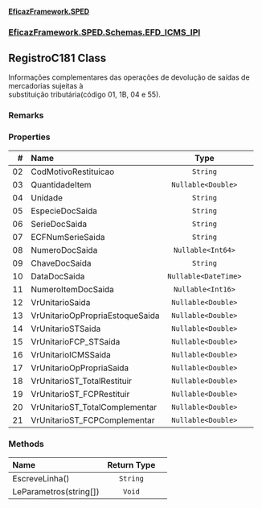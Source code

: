 #### [EficazFramework.SPED](EficazFrameworkSPED.md 'EficazFramework SPED')
### [EficazFramework.SPED.Schemas.EFD_ICMS_IPI](EficazFramework.SPED.Schemas.EFD_ICMS_IPI.md 'EficazFramework.SPED.Schemas.EFD_ICMS_IPI')

## RegistroC181 Class

Informações complementares das operações de devolução de saídas de mercadorias sujeitas à  
substituição tributária(código 01, 1B, 04 e 55).

### Remarks
### Properties

| # | Name | Type | |
| ---: | :--- | :---: | :--- |
| 02 | CodMotivoRestituicao | `String` |  |
| 03 | QuantidadeItem | `Nullable<Double>` |  |
| 04 | Unidade | `String` |  |
| 05 | EspecieDocSaida | `String` |  |
| 06 | SerieDocSaida | `String` |  |
| 07 | ECFNumSerieSaida | `String` |  |
| 08 | NumeroDocSaida | `Nullable<Int64>` |  |
| 09 | ChaveDocSaida | `String` |  |
| 10 | DataDocSaida | `Nullable<DateTime>` |  |
| 11 | NumeroItemDocSaida | `Nullable<Int16>` |  |
| 12 | VrUnitarioSaida | `Nullable<Double>` |  |
| 13 | VrUnitarioOpPropriaEstoqueSaida | `Nullable<Double>` |  |
| 14 | VrUnitarioSTSaida | `Nullable<Double>` |  |
| 15 | VrUnitarioFCP_STSaida | `Nullable<Double>` |  |
| 16 | VrUnitarioICMSSaida | `Nullable<Double>` |  |
| 17 | VrUnitarioOpPropriaSaida | `Nullable<Double>` |  |
| 18 | VrUnitarioST_TotalRestituir | `Nullable<Double>` |  |
| 19 | VrUnitarioST_FCPRestituir | `Nullable<Double>` |  |
| 20 | VrUnitarioST_TotalComplementar | `Nullable<Double>` |  |
| 21 | VrUnitarioST_FCPComplementar | `Nullable<Double>` |  |
### Methods

| Name | Return Type | |
| :--- | :---: | :--- |
| EscreveLinha() | `String` |  |
| LeParametros(string[]) | `Void` |  |
